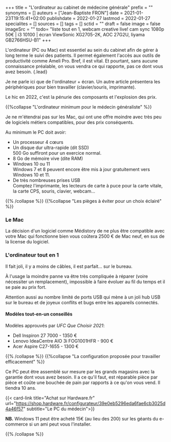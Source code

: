 +++
title = "L'ordinateur au cabinet de médecine générale"
prefix = ""
synonyms = []
auteurs = ["Jean-Baptiste FRON"]
date = 2021-01-23T19:15:41+02:00
publishdate = 2022-01-27
lastmod = 2022-01-27
specialites = []
sources = []
tags = []
sctid = ""
draft = false
image = false
imageSrc = ""
todo= "liste tout en 1, webcam creative live! cam sync 1080p 50€ | i3 10100 | écran ViewSonic XG2705-2K, AOC 27G2U, Iiyama GB2766HSU-B1"
+++

L'ordinateur (PC ou Mac) est essentiel au sein du cabinet afin de gérer à long terme le suivi des patients. Il permet également l'accès aux outils de productivité comme Ameli Pro. Bref, il est vital. Et pourtant, sans aucune connaissance préalable, on vous vendra ce qui rapporte, pas ce dont vous avez besoin.
{.lead}

Je ne parle ici que de l'ordinateur + écran. Un autre article présentera les périphériques pour bien travailler (clavier/souris, imprimante).

Le hic en 2022, c'est la pénurie des composants et l'explosion des prix.

{{%collapse "L'ordinateur minimum pour le médecin généraliste" %}}

Je ne m'étendrai pas sur les Mac, qui ont une offre moindre avec très peu de logiciels métiers compatibles, pour des prix conséquents.

Au minimum le PC doit avoir:

- Un processeur 4 cœurs
- Un disque dur ultra-rapide (dit SSD)  
500 Go suffiront pour un exercice normal.
- 8 Go de mémoire vive (dite RAM)
- Windows 10 ou 11  
Windows 7 et 8 peuvent encore être mis à jour gratuitement vers Windows 10 et 11.
- De très nombreuses prises USB  
Comptez l'imprimante, les lecteurs de carte à puce pour la carte vitale, la carte CPS, souris, clavier, webcam...

{{% /collapse %}}
{{%collapse "Les pièges à éviter pour un choix éclairé" %}}

### Le Mac

La décision d'un logiciel comme Médistory de ne plus être compatible avec votre Mac qui fonctionne bien vous coûtera 2500 € de Mac neuf, en sus de la license du logiciel.

### L'ordinateur tout en 1

Il fait joli, il y a moins de câbles, il est parfait... sur le bureau.

À l'usage la moindre panne va être très compliquée à réparer (voire nécessiter un remplacement), impossible à faire évoluer au fil du temps et il se paie au prix fort.

Attention aussi au nombre limité de ports USB qui mène à un joli hub USB sur le bureau et de joyeux conflits et bugs entre les appareils connectés.

#### Modèles tout-en-un conseillés

Modèles approuvés par *UFC Que Choisir 2021*:

- Dell Inspiron 27 7000 - 1350 €
- Lenovo IdeaCentre AIO 3i FOG1001HFR - 900 €
- Acer Aspire C27-1655 - 1300 €

{{% /collapse %}}
{{%collapse "La configuration proposée pour travailler efficacement" %}}

Ce PC peut être assemblé sur mesure par les grands magasins avec la garantie dont vous avez besoin. Il a ce qu'il faut, est réparable pièce par pièce et coûte une bouchée de pain par rapports à ce qu'on vous vend. Il tiendra 10 ans.

{{< card-link title="Achat sur Hardware.fr" url="https://shop.hardware.fr/configurateur/39e0eb5296eda6fae6cb3025d4a46f57" subtitle="Le PC du médecin">}}

**NB.** Windows 11 peut être acheté 15€ (au lieu des 200) sur les géants du e-commerce si un ami peut vous l'installer.

{{% /collapse %}}
